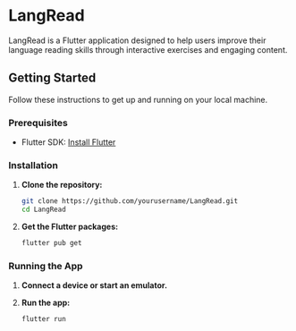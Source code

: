 # LangRead

LangRead is a Flutter application designed to help users improve their language reading skills through interactive exercises and engaging content.

## Getting Started

Follow these instructions to get up and running on your local machine.

### Prerequisites

- Flutter SDK: [Install Flutter](https://flutter.dev/docs/get-started/install)

### Installation

1. **Clone the repository:**

    ```sh
    git clone https://github.com/yourusername/LangRead.git
    cd LangRead
    ```

3. **Get the Flutter packages:**

    ```sh
    flutter pub get
    ```

### Running the App

1. **Connect a device or start an emulator.**

2. **Run the app:**

    ```sh
    flutter run
    ```

